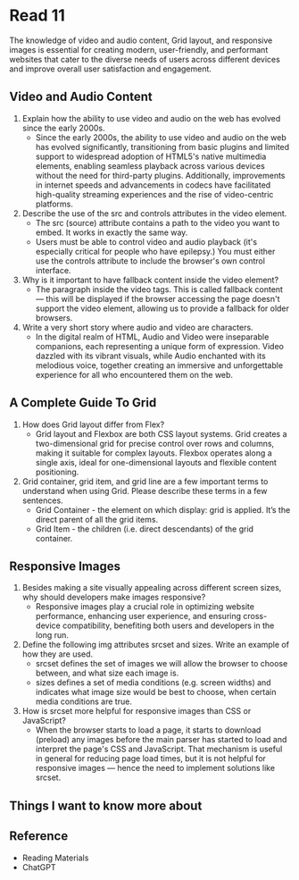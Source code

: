 # Read 11

The knowledge of video and audio content, Grid layout, and responsive images is essential for creating modern, user-friendly, and performant websites that cater to the diverse needs of users across different devices and improve overall user satisfaction and engagement.

## Video and Audio Content

1. Explain how the ability to use video and audio on the web has evolved since the early 2000s.
   - Since the early 2000s, the ability to use video and audio on the web has evolved significantly, transitioning from basic plugins and limited support to widespread adoption of HTML5's native multimedia elements, enabling seamless playback across various devices without the need for third-party plugins. Additionally, improvements in internet speeds and advancements in codecs have facilitated high-quality streaming experiences and the rise of video-centric platforms.
2. Describe the use of the src and controls attributes in the video element.
   - The src (source) attribute contains a path to the video you want to embed. It works in exactly the same way.
   - Users must be able to control video and audio playback (it's especially critical for people who have epilepsy.) You must either use the controls attribute to include the browser's own control interface.
3. Why is it important to have fallback content inside the video element?
   - The paragraph inside the video tags. This is called fallback content — this will be displayed if the browser accessing the page doesn't support the video element, allowing us to provide a fallback for older browsers.
4. Write a very short story where audio and video are characters.
   - In the digital realm of HTML, Audio and Video were inseparable companions, each representing a unique form of expression. Video dazzled with its vibrant visuals, while Audio enchanted with its melodious voice, together creating an immersive and unforgettable experience for all who encountered them on the web.

## A Complete Guide To Grid

1. How does Grid layout differ from Flex?
   - Grid layout and Flexbox are both CSS layout systems. Grid creates a two-dimensional grid for precise control over rows and columns, making it suitable for complex layouts. Flexbox operates along a single axis, ideal for one-dimensional layouts and flexible content positioning.
2. Grid container, grid item, and grid line are a few important terms to understand when using Grid. Please describe these terms in a few sentences.
   - Grid Container - the element on which display: grid is applied. It’s the direct parent of all the grid items.
   - Grid Item - the children (i.e. direct descendants) of the grid container.

## Responsive Images

1. Besides making a site visually appealing across different screen sizes, why should developers make images responsive?
   - Responsive images play a crucial role in optimizing website performance, enhancing user experience, and ensuring cross-device compatibility, benefiting both users and developers in the long run.
2. Define the following img attributes srcset and sizes. Write an example of how they are used.
   - srcset defines the set of images we will allow the browser to choose between, and what size each image is.
   - sizes defines a set of media conditions (e.g. screen widths) and indicates what image size would be best to choose, when certain media conditions are true.
3. How is srcset more helpful for responsive images than CSS or JavaScript?
   - When the browser starts to load a page, it starts to download (preload) any images before the main parser has started to load and interpret the page's CSS and JavaScript. That mechanism is useful in general for reducing page load times, but it is not helpful for responsive images — hence the need to implement solutions like srcset.

## Things I want to know more about

## Reference

- Reading Materials
- ChatGPT
